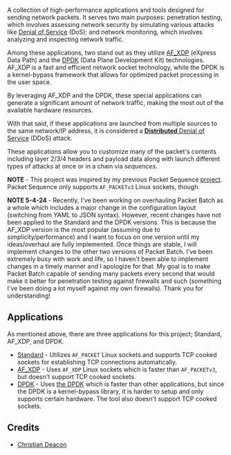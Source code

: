 A collection of high-performance applications and tools designed for sending network packets. It serves two main purposes: penetration testing, which involves assessing network security by simulating various attacks like [Denial of Service](https://www.cloudflare.com/learning/ddos/glossary/denial-of-service/) (DoS); and network monitoring, which involves analyzing and inspecting network traffic.

Among these applications, two stand out as they utilize [AF_XDP](https://docs.kernel.org/networking/af_xdp.html) (eXpress Data Path) and the [DPDK](https://dpdk.org) (Data Plane Development Kit) technologies. AF_XDP is a fast and efficient network socket technology, while the DPDK is a kernel-bypass framework that allows for optimized packet processing in the user space.

By leveraging AF_XDP and the DPDK, these special applications can generate a significant amount of network traffic, making the most out of the available hardware resources.

With that said, if these applications are launched from multiple sources to the same network/IP address, it is considered a [**Distributed** Denial of Service](https://www.cloudflare.com/learning/ddos/what-is-a-ddos-attack/) (DDoS) attack.

These applications allow you to customize many of the packet's contents including layer 2/3/4 headers and payload data along with launch different types of attacks at once or in a chain via *sequences*. 

**NOTE** - This project was inspired by my previous Packet Sequence [project](https://github.com/gamemann/Packet-Sequence). Packet Sequence only supports `AF_PACKETv3` Linux sockets, though.

**NOTE 5-4-24** - Recently, I've been working on overhauling Packet Batch as a whole which includes a major change in the configuration layout (switching from YAML to JSON syntax). However, recent changes have not been applied to the Standard and the DPDK versions. This is because the AF_XDP version is the most popular (assuming due to simplicity/performance) and I want to focus on one version until my ideas/overhaul are fully implemented. Once things are stable, I will implement changes to the other two versions of Packet Batch. I've been extremely busy with work and life, so I haven't been able to implement changes in a timely manner and I apologize for that. My goal is to make Packet Batch capable of sending many packets every second that would make it better for penetration testing against firewalls and such (something I've been doing a lot myself against my own firewalls). Thank you for understanding!

## Applications
As mentioned above, there are three applications for this project; Standard, AF_XDP, and DPDK.

* [Standard](https://github.com/Packet-Batch/PB-Standard) - Utilizes `AF_PACKET` Linux sockets and supports TCP cooked sockets for establishing TCP connections automatically.
* [AF_XDP](https://github.com/Packet-Batch/PB-AF-XDP) - Uses `AF_XDP` Linux sockets which is faster than `AF_PACKETv3`, but doesn't support TCP cooked sockets.
* [DPDK](https://github.com/Packet-Batch/PB-DPDK) - Uses [the DPDK](https://dpdk.org) which is faster than other applications, but since the DPDK is a kernel-bypass library, it is harder to setup and only supports certain hardware. The tool also doesn't support TCP cooked sockets.

## Credits
* [Christian Deacon](https://github.com/gamemann)

